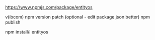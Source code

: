https://www.npmjs.com/package/entityos

v(ibcom)
npm version patch (optional - edit package.json better)
npm publish

npm install/i entityos



